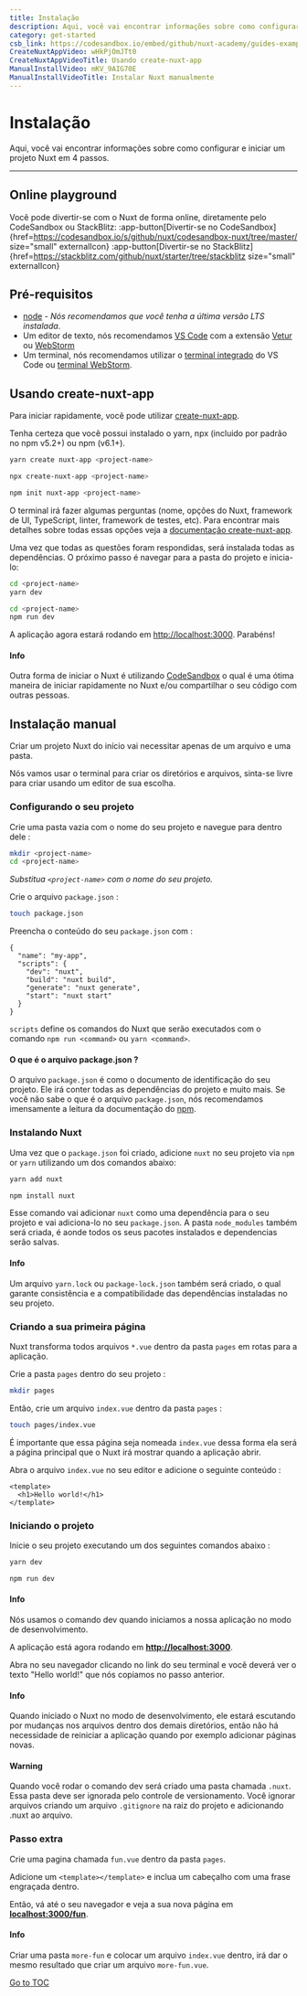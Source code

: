 ```yaml
---
title: Instalação
description: Aqui, você vai encontrar informações sobre como configurar e iniciar um projeto Nuxt em 4 passos.
category: get-started
csb_link: https://codesandbox.io/embed/github/nuxt-academy/guides-examples/tree/master/01_get_started/01_installation?fontsize=14&hidenavigation=1&theme=dark
CreateNuxtAppVideo: wHkPjOmJTt0
CreateNuxtAppVideoTitle: Usando create-nuxt-app
ManualInstallVideo: mKV_9AIG70E
ManualInstallVideoTitle: Instalar Nuxt manualmente
---
```


# Instalação

Aqui, você vai encontrar informações sobre como configurar e iniciar um projeto Nuxt em 4 passos.

---

## Online playground

Você pode divertir-se com o Nuxt de forma online, diretamente pelo CodeSandbox ou StackBlitz:
:app-button[Divertir-se no CodeSandbox]{href=https://codesandbox.io/s/github/nuxt/codesandbox-nuxt/tree/master/ size="small" externalIcon}
:app-button[Divertir-se no StackBlitz]{href=https://stackblitz.com/github/nuxt/starter/tree/stackblitz size="small" externalIcon}

## Pré-requisitos

- [node](https://nodejs.org) - _Nós recomendamos que você tenha a última versão LTS instalada_.
- Um editor de texto, nós recomendamos [VS Code](https://code.visualstudio.com/) com a extensão [Vetur](https://marketplace.visualstudio.com/items?itemName=octref.vetur) ou [WebStorm](https://www.jetbrains.com/webstorm/)
- Um terminal, nós recomendamos utilizar o [terminal integrado](https://code.visualstudio.com/docs/editor/integrated-terminal) do VS Code ou [terminal WebStorm](https://www.jetbrains.com/help/webstorm/terminal-emulator.html).

## Usando create-nuxt-app

Para iniciar rapidamente, você pode utilizar [create-nuxt-app](https://github.com/nuxt/create-nuxt-app).

Tenha certeza que você possui instalado o yarn, npx (incluido por padrão no npm v5.2+) ou npm (v6.1+).



```bash [Yarn]
yarn create nuxt-app <project-name>
```

```bash [NPX]
npx create-nuxt-app <project-name>
```

```bash [NPM]
npm init nuxt-app <project-name>
```



O terminal irá fazer algumas perguntas (nome, opções do Nuxt, framework de UI, TypeScript, linter, framework de testes, etc). Para encontrar mais detalhes sobre todas essas opções veja a [documentação create-nuxt-app](https://github.com/nuxt/create-nuxt-app/blob/master/README.md).

Uma vez que todas as questões foram respondidas, será instalada todas as dependências. O próximo passo é navegar para a pasta do projeto e inicia-lo:



```bash [Yarn]
cd <project-name>
yarn dev
```

```bash [NPM]
cd <project-name>
npm run dev
```



A aplicação agora estará rodando em [http://localhost:3000](http://localhost:3000). Parabéns!

#### Info
Outra forma de iniciar o Nuxt é utilizando [CodeSandbox](https://template.nuxtjs.org) o qual é uma ótima maneira de iniciar rapidamente no Nuxt e/ou compartilhar o seu código com outras pessoas.


## Instalação manual

Criar um projeto Nuxt do início vai necessitar apenas de um arquivo e uma pasta.

Nós vamos usar o terminal para criar os diretórios e arquivos, sinta-se livre para criar usando um editor de sua escolha.

### Configurando o seu projeto

Crie uma pasta vazia com o nome do seu projeto e navegue para dentro dele :

```bash
mkdir <project-name>
cd <project-name>
```

_Substitua `<project-name>` com o nome do seu projeto._

Crie o arquivo `package.json` :

```bash
touch package.json
```

Preencha o conteúdo do seu `package.json` com :

```json{}[package.json]
{
  "name": "my-app",
  "scripts": {
    "dev": "nuxt",
    "build": "nuxt build",
    "generate": "nuxt generate",
    "start": "nuxt start"
  }
}
```

`scripts` define os comandos do Nuxt que serão executados com o comando `npm run <command>` ou `yarn <command>`.

#### **O que é o arquivo package.json ?**

O arquivo `package.json` é como o documento de identificação do seu projeto. Ele irá conter todas as dependências do projeto e muito mais. Se você não sabe o que é o arquivo `package.json`, nós recomendamos imensamente a leitura da documentação do [npm](https://docs.npmjs.com/creating-a-package-json-file).

### Instalando Nuxt

Uma vez que o `package.json` foi criado, adicione `nuxt` no seu projeto via `npm` or `yarn` utilizando um dos comandos abaixo:



```bash [Yarn]
yarn add nuxt
```

```bash [NPM]
npm install nuxt
```



Esse comando vai adicionar `nuxt` como uma dependência para o seu projeto e vai adiciona-lo no seu `package.json`. A pasta `node_modules` também será criada, é aonde todos os seus pacotes instalados e dependencias serão salvas.

#### Info

Um arquivo `yarn.lock` ou `package-lock.json` também será criado, o qual garante consistência e a compatibilidade das dependências instaladas no seu projeto.



### Criando a sua primeira página

Nuxt transforma todos arquivos `*.vue` dentro da pasta `pages` em rotas para a aplicação.

Crie a pasta `pages` dentro do seu projeto :

```bash
mkdir pages
```

Então, crie um arquivo `index.vue` dentro da pasta `pages` :

```bash
touch pages/index.vue
```

É importante que essa página seja nomeada `index.vue` dessa forma ela será a página principal que o Nuxt irá mostrar quando a aplicação abrir.

Abra o arquivo `index.vue` no seu editor e adicione o seguinte conteúdo :

```html{}[pages/index.vue]
<template>
  <h1>Hello world!</h1>
</template>
```

### Iniciando o projeto

Inicie o seu projeto executando um dos seguintes comandos abaixo :



```bash [Yarn]
yarn dev
```

```bash [NPM]
npm run dev
```



#### Info

Nós usamos o comando dev quando iniciamos a nossa aplicação no modo de desenvolvimento.



A aplicação está agora rodando em **[http://localhost:3000](http://localhost:3000/)**.

Abra no seu navegador clicando no link do seu terminal e você deverá ver o texto "Hello world!"
que nós copiamos no passo anterior.

#### Info

Quando iniciado o Nuxt no modo de desenvolvimento, ele estará escutando por mudanças nos arquivos dentro dos demais diretórios, então não há necessidade de reiniciar a aplicação quando por exemplo adicionar páginas novas.



#### Warning

Quando você rodar o comando dev será criado uma pasta chamada `.nuxt`. Essa pasta deve ser ignorada
pelo controle de versionamento. Você ignorar arquivos criando um arquivo `.gitignore` na raiz do projeto e adicionando .nuxt ao arquivo.



### Passo extra

Crie uma pagina chamada `fun.vue` dentro da pasta `pages`.

Adicione um `<template></template>` e inclua um cabeçalho com uma frase engraçada dentro.

Então, vá até o seu navegador e veja a sua nova página em **[localhost:3000/fun](http://localhost:3000/fun)**.

#### Info

Criar uma pasta `more-fun` e colocar um arquivo `index.vue` dentro, irá dar o mesmo resultado que criar um arquivo `more-fun.vue`.


<span style='float: footnote;'><a href="../index.html#toc">Go to TOC</a></span>
